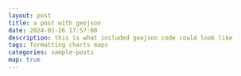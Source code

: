 ```yaml
---
layout: post
title: a post with geojson
date: 2024-01-26 17:57:00
description: this is what included geojson code could look like
tags: formatting charts maps
categories: sample-posts
map: true
---
```

